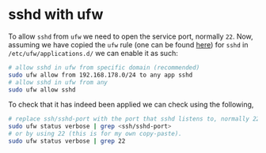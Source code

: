 # sshd with ufw

To allow `sshd` from `ufw` we need to open the service port, normally `22`. Now, assuming we have copied the `ufw`
rule (one can be found [here][1]) for `sshd` in `/etc/ufw/applications.d/` we can enable it as such:

```bash
# allow sshd in ufw from specific domain (recommended)
sudo ufw allow from 192.168.178.0/24 to any app sshd
# allow sshd in ufw from any
sudo ufw allow sshd
```

To check that it has indeed been applied we can check using the following,

```bash
# replace ssh/sshd-port with the port that sshd listens to, normally 22.
sudo ufw status verbose | grep <ssh/sshd-port>
# or by using 22 (this is for my own copy-paste).
sudo ufw status verbose | grep 22
```

[1]: ../shared/ufw-rules/sshd